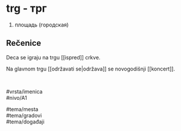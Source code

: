 # trg - трг

1. площадь (городская)

## Rečenice

Deca se igraju na trgu [[ispred]] crkve.

Na glavnom trgu [[održavati se|održava]] se novogodišnji [[koncert]].

<br>

#vrsta/imenica  
#nivo/A1  

#tema/mesta  
#tema/gradovi  
#tema/događaji
